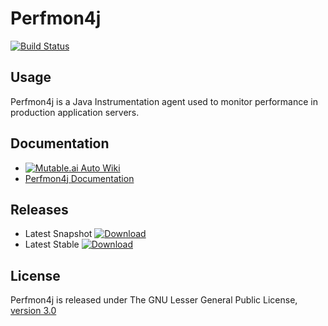 # Perfmon4j 
[![Build Status](https://travis-ci.org/FollettSchoolSolutions/perfmon4j.png?branch=develop)](https://travis-ci.org/FollettSchoolSolutions/perfmon4j)

## Usage
Perfmon4j is a Java Instrumentation agent used to monitor performance in production application servers.

## Documentation
- [![Mutable.ai Auto Wiki](https://img.shields.io/badge/Auto_Wiki-Mutable.ai-blue)](https://wiki.mutable.ai/FollettSchoolSolutions/perfmon4j)
- [Perfmon4j Documentation](https://github.com/FollettSchoolSolutions/perfmon4j/wiki)

## Releases
* Latest Snapshot
[ ![Download](https://api.bintray.com/packages/fss-development/Perfmon4j/Snapshots/images/download.svg) ](https://bintray.com/fss-development/Perfmon4j/Snapshots/_latestVersion)
* Latest Stable
[ ![Download](https://api.bintray.com/packages/fss-development/Perfmon4j/Release/images/download.svg) ](https://bintray.com/fss-development/Perfmon4j/Release/_latestVersion)


## License
Perfmon4j is released under The GNU Lesser General Public License, [version 3.0](http://opensource.org/licenses/LGPL-3.0)


